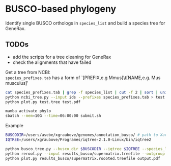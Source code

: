 # BUSCO-based phylogeny   

Identify single BUSCO orthologs in `species_list` and build a species tree for GeneRax.


## TODOs  
- add the scripts for a tree cleaning for GeneRax  
- check the alignments that have failed    


Get a tree from NCBI:  
`species_prefixes.tab` has a form of `[PREFIX,e.g Mmus]\t[NAME,e.g. Mus musculus]' 

```bash
cat species_prefixes.tab | grep -f species_list | cut -f 2 | sort | uniq > ids
python ncbi_tree.py --input ids --prefixes species_prefixes.tab > test.tree
python plot.py test.tree test.pdf
```



```bash
mamba activate phylo
sbatch --mem=10G --time=06:00:00 submit.sh 
```

Example
```bash
BUSCODIR=/users/asebe/xgraubove/genomes/annotation_busco/ # path to Xavi's busco analysis directory
IQTREE=/users/xgraubove/Programes/iqtree-2.1.0-Linux/bin/iqtree2

python busco_tree.py --busco_dir $BUSCODIR --iqtree $IQTREE --species_list species_list --fmin 1 --ncpu 4
python reroot.py --input results_busco/supermatrix.treefile --outgroup Cowc > results_busco/supermatrix.roooted.treefile
python plot.py results_busco/supermatrix.roooted.treefile output.pdf
```

